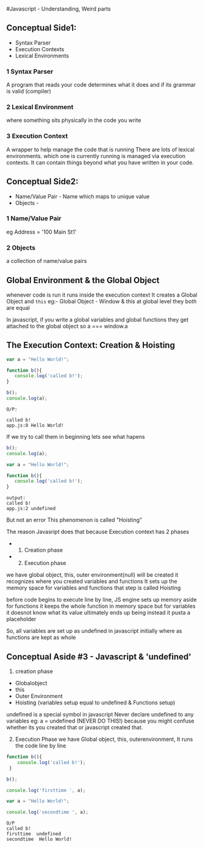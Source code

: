 #Javascript - Understanding, Weird parts

## Conceptual Side1:
- Syntax Parser
- Execution Contexts
- Lexical Environments

### 1 Syntax Parser
A program that reads your code determines what it does and if its grammar is valid (compiler)

### 2 Lexical Environment
where something sits physically in the code you write

### 3 Execution Context
A wrapper to help manage the code that is running
There are lots of lexical environments. which one is currently running is managed via execution contexts. It can contain 
things beyond what you have written in your code.


## Conceptual Side2:
- Name/Value Pair - Name which maps to unique value
- Objects - 

### 1 Name/Value Pair
eg
Address = '100 Main St1'

### 2 Objects
a collection of name/value pairs

## Global Environment & the Global Object
whenever code is run it runs inside the execution context
It creates a Global Object and `this`
eg:- Global Object - Window & this at global level they both are equal

In javascript, if you write a global variables and global functions they get attached to the global object
so a === window.a

## The Execution Context: Creation & Hoisting

```javascript
var a = "Hello World!";

function b(){
   console.log('called b!'); 
}

b();
console.log(a);
```

```
O/P:

called b!
app.js:8 Hello World!
```

If we try to call them in beginning lets see what hapens

```javascript
b();
console.log(a);

var a = "Hello World!";

function b(){
   console.log('called b!'); 
}
```

```
output:
called b!
app.js:2 undefined

```
But not an error 
This phenomenon is called "Hoisting"

The reason Javasript does that because
Execution context has 2 phases
- 1) Creation phase
- 2) Execution phase

we have global object, this, outer environment(null) will be created
it recognizes where you created variables and functions
It sets up the memory space for variables and functions that step is called Hoisting

before code begins to execute line by line, JS engine sets up memory aside
for functions it keeps the whole function in memory space
but for variables it doesnot know what its value ultimately ends up being instead it pusta a placeholder

So, all variables are set up as undefined in javascript initially
where as functions are kept as whole

## Conceptual Aside #3 - Javascript & 'undefined'
1) creation phase
- Globalobject
- this
- Outer Environment
- Hoisting (variables setup equal to undefined & Functions setup)

undefined is a special symbol in javascript
Never declare undefined to any variables
eg: a = undefined (NEVER DO THIS!) because you might confuse whether its you created that or javascript created that.

2) Execution Phase
we have Global object, this, outerenvironment, It runs the code line by line
```javascript
function b(){
    console.log('called b!'); 
 }

b();

console.log('firsttime ', a);

var a = "Hello World!";

console.log('secondtime ', a);
```

```
O/P
called b!
firsttime  undefined
secondtime  Hello World!
```


